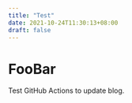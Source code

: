 ```yaml
---
title: "Test"
date: 2021-10-24T11:30:13+08:00
draft: false
---
```


# FooBar

Test GitHub Actions to update blog.

